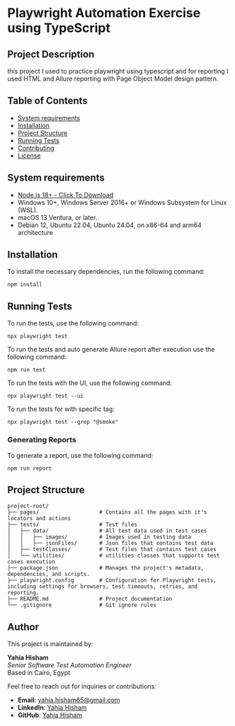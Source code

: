 # Playwright Automation Exercise using TypeScript

## Project Description
this project I used to practice playwright using typescript and for reporting I used HTML and Allure reporting with Page Object Model design pattern.

## Table of Contents
- [System requirements](#System-requirements)
- [Installation](#Installation)
- [Project Structure](#project-structure)
- [Running Tests](#Running-Tests)
- [Contributing](#contributing)
- [License](#license)

## System requirements
- [Node.js 18+ - Click To Download](https://nodejs.org/en/download/package-manager/current)
- Windows 10+, Windows Server 2016+ or Windows Subsystem for Linux (WSL).
- macOS 13 Ventura, or later.
- Debian 12, Ubuntu 22.04, Ubuntu 24.04, on x86-64 and arm64 architecture
## Installation

To install the necessary dependencies, run the following command:

```
npm install
```

## Running Tests

To run the tests, use the following command:

```
npx playwright test
```
To run the tests and auto generate Allure report after execution use the following command:

```
npm run test
```

To run the tests with the UI, use the following command:

```
npx playwright test --ui
```
To run the tests for with specific tag:

```
npx playwright test --grep "@smoke"
```
### Generating Reports

To generate a report, use the following command:

```
npm run report
```
## Project Structure

```plaintext
project-root/
├── pages/                   # Contains all the pages with it's locators and actions
├── tests/                   # Test files
│   ├── data/                # All test data used in test cases
│   │   ├── images/          # Images used in testing data
│   │   ├── jsonFiles/       # Json files that contains test data
│   ├── testClasses/         # Test files that contains test cases
│   └── utilities/           # utilities classes that supports test cases execution
├── package.json             # Manages the project's metadata, dependencies, and scripts.
├── playwright.config        # Configuration for Playwright tests, including settings for browsers, test timeouts, retries, and reporting.
├── README.md                # Project documentation
└── .gitignore               # Git ignore rules
```

## Author
This project is maintained by:

**Yahia Hisham**  
*Senior Software Test Automation Engineer*  
Based in Cairo, Egypt  

Feel free to reach out for inquiries or contributions:  
- **Email**: [yahia.hisham65@gmail.com](mailto:yahia.hisham65@gmail.com)  
- **LinkedIn**: [Yahia Hisham](https://www.linkedin.com/in/yahia-hisham/)  
- **GitHub**: [Yahia Hisham](https://github.com/YahiaHisham)  
